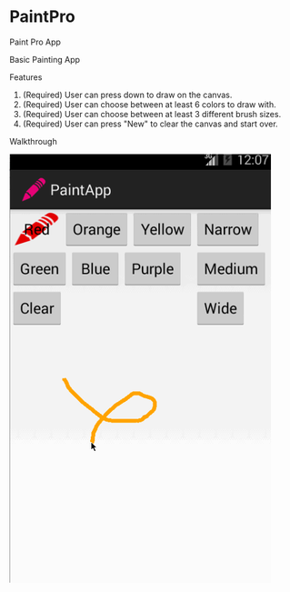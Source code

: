 PaintPro
========

Paint Pro App

Basic Painting App

Features

1. (Required) User can press down to draw on the canvas.
2. (Required) User can choose between at least 6 colors to draw with.
3. (Required) User can choose between at least 3 different brush sizes.
4. (Required) User can press "New" to clear the canvas and start over.


Walkthrough

![Paint Pro Demo](paint_pro_demo.gif "Paint Pro Walkthrough") 